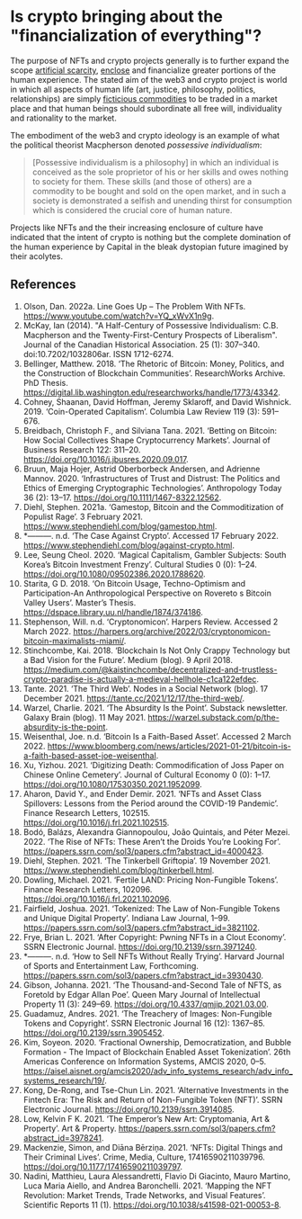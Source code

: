 # Is crypto bringing about the "financialization of everything"?

The purpose of NFTs and crypto projects generally is to further expand the scope [artificial scarcity](../concepts/artificial-scarcity.md), [enclose](../concepts/enclosure.md) and financialize greater portions of the human experience. The stated aim of the web3 and crypto project is world in which all aspects of human life (art, justice, philosophy, politics, relationships) are simply [ficticious commodities](../concepts/ficticious-commodity.md) to be traded in a market place and that human beings should subordinate all free will, individuality and rationality to the market. 

The embodiment of the web3 and crypto ideology is an example of what the political theorist Macpherson denoted *possessive individualism*:

> [Possessive individualism is a philosophy] in which an individual is conceived as the sole proprietor of his or her skills and owes nothing to society for them. These skills (and those of others) are a commodity to be bought and sold on the open market, and in such a society is demonstrated a selfish and unending thirst for consumption which is considered the crucial core of human nature. 

Projects like NFTs and the their increasing enclosure of culture have indicated that the intent of crypto is nothing but the complete domination of the human experience by Capital in the bleak dystopian future imagined by their acolytes.

## References
1. Olson, Dan. 2022a. Line Goes Up – The Problem With NFTs. https://www.youtube.com/watch?v=YQ_xWvX1n9g.
1. McKay, Ian (2014). "A Half-Century of Possessive Individualism: C.B. Macpherson and the Twenty-First-Century Prospects of Liberalism". Journal of the Canadian Historical Association. 25 (1): 307–340. doi:10.7202/1032806ar. ISSN 1712-6274.
1. Bellinger, Matthew. 2018. ‘The Rhetoric of Bitcoin: Money, Politics, and the Construction of Blockchain Communities’. ResearchWorks Archive. PhD Thesis. https://digital.lib.washington.edu/researchworks/handle/1773/43342.
1. Cohney, Shaanan, David Hoffman, Jeremy Sklaroff, and David Wishnick. 2019. ‘Coin-Operated Capitalism’. Columbia Law Review 119 (3): 591–676.
1. Breidbach, Christoph F., and Silviana Tana. 2021. ‘Betting on Bitcoin: How Social Collectives Shape Cryptocurrency Markets’. Journal of Business Research 122: 311–20. https://doi.org/10.1016/j.jbusres.2020.09.017.
1. Bruun, Maja Hojer, Astrid Oberborbeck Andersen, and Adrienne Mannov. 2020. ‘Infrastructures of Trust and Distrust: The Politics and Ethics of Emerging Cryptographic Technologies’. Anthropology Today 36 (2): 13–17. https://doi.org/10.1111/1467-8322.12562.
1. Diehl, Stephen. 2021a. ‘Gamestop, Bitcoin and the Commoditization of Populist Rage’. 3 February 2021. https://www.stephendiehl.com/blog/gamestop.html.
1. *———. n.d. ‘The Case Against Crypto’. Accessed 17 February 2022. https://www.stephendiehl.com/blog/against-crypto.html.
1. Lee, Seung Cheol. 2020. ‘Magical Capitalism, Gambler Subjects: South Korea’s Bitcoin Investment Frenzy’. Cultural Studies 0 (0): 1–24. https://doi.org/10.1080/09502386.2020.1788620.
1. Starita, G D. 2018. ‘On Bitcoin Usage, Techno-Optimism and Participation-An Anthropological Perspective on Rovereto s Bitcoin Valley Users’. Master’s Thesis. https://dspace.library.uu.nl/handle/1874/374186.
1. Stephenson, Will. n.d. ‘Cryptonomicon’. Harpers Review. Accessed 2 March 2022. https://harpers.org/archive/2022/03/cryptonomicon-bitcoin-maximalists-miami/.
1. Stinchcombe, Kai. 2018. ‘Blockchain Is Not Only Crappy Technology but a Bad Vision for the Future’. Medium (blog). 9 April 2018. https://medium.com/@kaistinchcombe/decentralized-and-trustless-crypto-paradise-is-actually-a-medieval-hellhole-c1ca122efdec.
1. Tante. 2021. ‘The Third Web’. Nodes in a Social Network (blog). 17 December 2021. https://tante.cc/2021/12/17/the-third-web/.
1. Warzel, Charlie. 2021. ‘The Absurdity Is the Point’. Substack newsletter. Galaxy Brain (blog). 11 May 2021. https://warzel.substack.com/p/the-absurdity-is-the-point.
1. Weisenthal, Joe. n.d. ‘Bitcoin Is a Faith-Based Asset’. Accessed 2 March 2022. https://www.bloomberg.com/news/articles/2021-01-21/bitcoin-is-a-faith-based-asset-joe-weisenthal.
1. Xu, Yizhou. 2021. ‘Digitizing Death: Commodification of Joss Paper on Chinese Online Cemetery’. Journal of Cultural Economy 0 (0): 1–17. https://doi.org/10.1080/17530350.2021.1952099.
1. Aharon, David Y., and Ender Demir. 2021. ‘NFTs and Asset Class Spillovers: Lessons from the Period around the COVID-19 Pandemic’. Finance Research Letters, 102515. https://doi.org/10.1016/j.frl.2021.102515.
1. Bodó, Balázs, Alexandra Giannopoulou, João Quintais, and Péter Mezei. 2022. ‘The Rise of NFTs: These Aren’t the Droids You’re Looking For’. https://papers.ssrn.com/sol3/papers.cfm?abstract_id=4000423.
1. Diehl, Stephen. 2021. ‘The Tinkerbell Griftopia’. 19 November 2021. https://www.stephendiehl.com/blog/tinkerbell.html.
1. Dowling, Michael. 2021. ‘Fertile LAND: Pricing Non-Fungible Tokens’. Finance Research Letters, 102096. https://doi.org/10.1016/j.frl.2021.102096.
1. Fairfield, Joshua. 2021. ‘Tokenized: The Law of Non-Fungible Tokens and Unique Digital Property’. Indiana Law Journal, 1–99. https://papers.ssrn.com/sol3/papers.cfm?abstract_id=3821102.
1. Frye, Brian L. 2021. ‘After Copyright: Pwning NFTs in a Clout Economy’. SSRN Electronic Journal. https://doi.org/10.2139/ssrn.3971240.
1. *———. n.d. ‘How to Sell NFTs Without Really Trying’. Harvard Journal of Sports and Entertainment Law, Forthcoming. https://papers.ssrn.com/sol3/papers.cfm?abstract_id=3930430.
1. Gibson, Johanna. 2021. ‘The Thousand-and-Second Tale of NFTS, as Foretold by Edgar Allan Poe’. Queen Mary Journal of Intellectual Property 11 (3): 249–69. https://doi.org/10.4337/qmjip.2021.03.00.
1. Guadamuz, Andres. 2021. ‘The Treachery of Images: Non-Fungible Tokens and Copyright’. SSRN Electronic Journal 16 (12): 1367–85. https://doi.org/10.2139/ssrn.3905452.
1. Kim, Soyeon. 2020. ‘Fractional Ownership, Democratization, and Bubble Formation - The Impact of Blockchain Enabled Asset Tokenization’. 26th Americas Conference on Information Systems, AMCIS 2020, 0–5. https://aisel.aisnet.org/amcis2020/adv_info_systems_research/adv_info_systems_research/19/.
1. Kong, De-Rong, and Tse-Chun Lin. 2021. ‘Alternative Investments in the Fintech Era: The Risk and Return of Non-Fungible Token (NFT)’. SSRN Electronic Journal. https://doi.org/10.2139/ssrn.3914085.
1. Low, Kelvin F K. 2021. ‘The Emperor’s New Art: Cryptomania, Art & Property’. Art & Property. https://papers.ssrn.com/sol3/papers.cfm?abstract_id=3978241.
1. Mackenzie, Simon, and Diāna Bērziņa. 2021. ‘NFTs: Digital Things and Their Criminal Lives’. Crime, Media, Culture, 17416590211039796. https://doi.org/10.1177/17416590211039797.
1. Nadini, Matthieu, Laura Alessandretti, Flavio Di Giacinto, Mauro Martino, Luca Maria Aiello, and Andrea Baronchelli. 2021. ‘Mapping the NFT Revolution: Market Trends, Trade Networks, and Visual Features’. Scientific Reports 11 (1). https://doi.org/10.1038/s41598-021-00053-8.